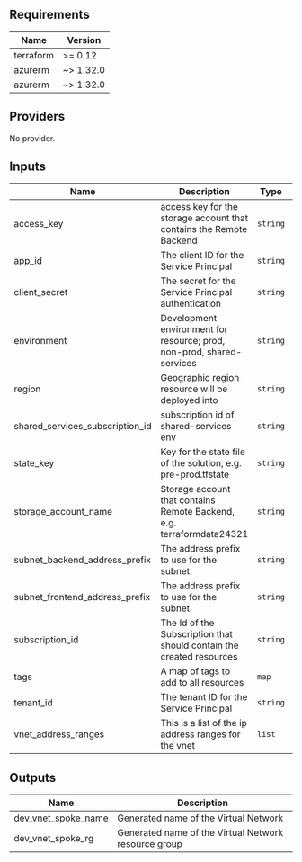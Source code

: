 ## Requirements

| Name | Version |
|------|---------|
| terraform | >= 0.12 |
| azurerm | ~> 1.32.0 |
| azurerm | ~> 1.32.0 |

## Providers

No provider.

## Inputs

| Name | Description | Type | Default | Required |
|------|-------------|------|---------|:--------:|
| access\_key | access key for the storage account that contains the Remote Backend | `string` | n/a | yes |
| app\_id | The client ID for the Service Principal | `string` | n/a | yes |
| client\_secret | The secret for the Service Principal authentication | `string` | n/a | yes |
| environment | Development environment for resource; prod, non-prod, shared-services | `string` | n/a | yes |
| region | Geographic region resource will be deployed into | `string` | n/a | yes |
| shared\_services\_subscription\_id | subscription id of shared-services env | `string` | n/a | yes |
| state\_key | Key for the state file of the solution, e.g. pre-prod.tfstate | `string` | n/a | yes |
| storage\_account\_name | Storage account that contains Remote Backend, e.g. terraformdata24321 | `string` | n/a | yes |
| subnet\_backend\_address\_prefix | The address prefix to use for the subnet. | `string` | n/a | yes |
| subnet\_frontend\_address\_prefix | The address prefix to use for the subnet. | `string` | n/a | yes |
| subscription\_id | The Id of the Subscription that should contain the created resources | `string` | n/a | yes |
| tags | A map of tags to add to all resources | `map` | `{}` | no |
| tenant\_id | The tenant ID for the Service Principal | `string` | n/a | yes |
| vnet\_address\_ranges | This is a list of the ip address ranges for the vnet | `list` | n/a | yes |

## Outputs

| Name | Description |
|------|-------------|
| dev\_vnet\_spoke\_name | Generated name of the Virtual Network |
| dev\_vnet\_spoke\_rg | Generated name of the Virtual Network resource group |

